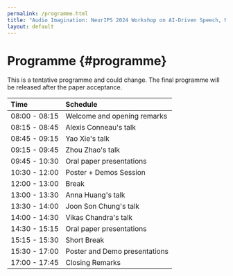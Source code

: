 ```yaml
---
permalink: /programme.html
title: "Audio Imagination: NeurIPS 2024 Workshop on AI-Driven Speech, Music, and Sound Generation"
layout: default
---
```


# Programme {#programme}
This is a tentative programme and could change. The final programme will be released after the paper acceptance.

| Time  | Schedule |
| :--   | :--  |
| 08:00 - 08:15 | Welcome and opening remarks |
| 08:15 - 08:45 | Alexis Conneau's talk |
| 08:45 - 09:15 | Yao Xie's talk |
| 09:15 - 09:45 | Zhou Zhao's talk |
| 09:45 - 10:30 | Oral paper presentations |
| 10:30 - 12:00 | Poster + Demos Session |
| 12:00 - 13:00 | Break |
| 13:00 - 13:30 | Anna Huang's talk |
| 13:30 - 14:00 | Joon Son Chung's talk |
| 14:00 - 14:30 | Vikas Chandra's talk |
| 14:30 - 15:15 | Oral paper presentations |
| 15:15 - 15:30 | Short Break |
| 15:30 - 17:00 | Poster and Demo presentations |
| 17:00 - 17:45 | Closing Remarks |
